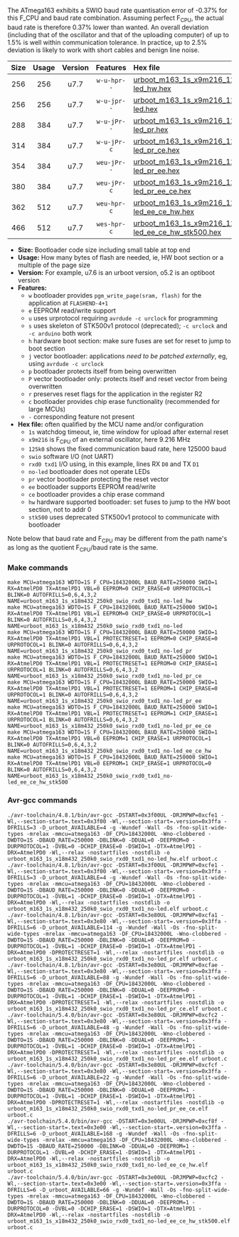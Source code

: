 The ATmega163 exhibits a SWIO baud rate quantisation error of -0.37% for this F_CPU and baud rate combination. Assuming perfect F<sub>CPU</sub>, the actual baud rate is therefore 0.37% lower than wanted. An overall deviation (including that of the oscillator and that of the uploading computer) of up to 1.5% is well within communication tolerance. In practice, up to 2.5% deviation is likely to work with short cables and benign line noise.

|Size|Usage|Version|Features|Hex file|
|:-:|:-:|:-:|:-:|:--|
|256|256|u7.7|`w-u-hpr--`|[urboot_m163_1s_x9m216_125k0_swio_rxd0_txd1_no-led_hw.hex](https://raw.githubusercontent.com/stefanrueger/urboot.hex/main/mcus/atmega163/watchdog_1_s/external_oscillator/%2B9m216000_hz/%2B125k0_baud/uart0_rxd0_txd1/no-led/urboot_m163_1s_x9m216_125k0_swio_rxd0_txd1_no-led_hw.hex)|
|256|256|u7.7|`w-u-jpr--`|[urboot_m163_1s_x9m216_125k0_swio_rxd0_txd1_no-led.hex](https://raw.githubusercontent.com/stefanrueger/urboot.hex/main/mcus/atmega163/watchdog_1_s/external_oscillator/%2B9m216000_hz/%2B125k0_baud/uart0_rxd0_txd1/no-led/urboot_m163_1s_x9m216_125k0_swio_rxd0_txd1_no-led.hex)|
|288|384|u7.7|`w-u-jPr--`|[urboot_m163_1s_x9m216_125k0_swio_rxd0_txd1_no-led_pr.hex](https://raw.githubusercontent.com/stefanrueger/urboot.hex/main/mcus/atmega163/watchdog_1_s/external_oscillator/%2B9m216000_hz/%2B125k0_baud/uart0_rxd0_txd1/no-led/urboot_m163_1s_x9m216_125k0_swio_rxd0_txd1_no-led_pr.hex)|
|314|384|u7.7|`w-u-jPr-c`|[urboot_m163_1s_x9m216_125k0_swio_rxd0_txd1_no-led_pr_ce.hex](https://raw.githubusercontent.com/stefanrueger/urboot.hex/main/mcus/atmega163/watchdog_1_s/external_oscillator/%2B9m216000_hz/%2B125k0_baud/uart0_rxd0_txd1/no-led/urboot_m163_1s_x9m216_125k0_swio_rxd0_txd1_no-led_pr_ce.hex)|
|354|384|u7.7|`weu-jPr--`|[urboot_m163_1s_x9m216_125k0_swio_rxd0_txd1_no-led_pr_ee.hex](https://raw.githubusercontent.com/stefanrueger/urboot.hex/main/mcus/atmega163/watchdog_1_s/external_oscillator/%2B9m216000_hz/%2B125k0_baud/uart0_rxd0_txd1/no-led/urboot_m163_1s_x9m216_125k0_swio_rxd0_txd1_no-led_pr_ee.hex)|
|380|384|u7.7|`weu-jPr-c`|[urboot_m163_1s_x9m216_125k0_swio_rxd0_txd1_no-led_pr_ee_ce.hex](https://raw.githubusercontent.com/stefanrueger/urboot.hex/main/mcus/atmega163/watchdog_1_s/external_oscillator/%2B9m216000_hz/%2B125k0_baud/uart0_rxd0_txd1/no-led/urboot_m163_1s_x9m216_125k0_swio_rxd0_txd1_no-led_pr_ee_ce.hex)|
|362|512|u7.7|`weu-hpr-c`|[urboot_m163_1s_x9m216_125k0_swio_rxd0_txd1_no-led_ee_ce_hw.hex](https://raw.githubusercontent.com/stefanrueger/urboot.hex/main/mcus/atmega163/watchdog_1_s/external_oscillator/%2B9m216000_hz/%2B125k0_baud/uart0_rxd0_txd1/no-led/urboot_m163_1s_x9m216_125k0_swio_rxd0_txd1_no-led_ee_ce_hw.hex)|
|466|512|u7.7|`wes-hpr-c`|[urboot_m163_1s_x9m216_125k0_swio_rxd0_txd1_no-led_ee_ce_hw_stk500.hex](https://raw.githubusercontent.com/stefanrueger/urboot.hex/main/mcus/atmega163/watchdog_1_s/external_oscillator/%2B9m216000_hz/%2B125k0_baud/uart0_rxd0_txd1/no-led/urboot_m163_1s_x9m216_125k0_swio_rxd0_txd1_no-led_ee_ce_hw_stk500.hex)|

- **Size:** Bootloader code size including small table at top end
- **Usage:** How many bytes of flash are needed, ie, HW boot section or a multiple of the page size
- **Version:** For example, u7.6 is an urboot version, o5.2 is an optiboot version
- **Features:**
  + `w` bootloader provides `pgm_write_page(sram, flash)` for the application at `FLASHEND-4+1`
  + `e` EEPROM read/write support
  + `u` uses urprotocol requiring `avrdude -c urclock` for programming
  + `s` uses skeleton of STK500v1 protocol (deprecated); `-c urclock` and `-c arduino` both work
  + `h` hardware boot section: make sure fuses are set for reset to jump to boot section
  + `j` vector bootloader: applications *need to be patched externally*, eg, using `avrdude -c urclock`
  + `p` bootloader protects itself from being overwritten
  + `P` vector bootloader only: protects itself and reset vector from being overwritten
  + `r` preserves reset flags for the application in the register R2
  + `c` bootloader provides chip erase functionality (recommended for large MCUs)
  + `-` corresponding feature not present
- **Hex file:** often qualified by the MCU name and/or configuration
  + `1s` watchdog timeout, ie, time window for upload after external reset
  + `x9m216` is F<sub>CPU</sub> of an external oscillator, here 9.216 MHz
  + `125k0` shows the fixed communication baud rate, here 125000 baud
  + `swio` software I/O (not UART)
  + `rxd0 txd1` I/O using, in this example, lines RX `D0` and TX `D1`
  + `no-led` bootloader does not operate LEDs
  + `pr` vector bootloader protecting the reset vector
  + `ee` bootloader supports EEPROM read/write
  + `ce` bootloader provides a chip erase command
  + `hw` hardware supported bootloader: set fuses to jump to the HW boot section, not to addr 0
  + `stk500` uses deprecated STK500v1 protocol to communicate with bootloader


Note below that baud rate and F<sub>CPU</sub> may be different from the path name's as long as the quotient F<sub>CPU</sub>/baud rate is the same.

### Make commands
```
make MCU=atmega163 WDTO=1S F_CPU=18432000L BAUD_RATE=250000 SWIO=1 RX=AtmelPD0 TX=AtmelPD1 VBL=0 EEPROM=0 CHIP_ERASE=0 URPROTOCOL=1 BLINK=0 AUTOFRILLS=0,6,4,3,2 NAME=urboot_m163_1s_x18m432_250k0_swio_rxd0_txd1_no-led_hw
make MCU=atmega163 WDTO=1S F_CPU=18432000L BAUD_RATE=250000 SWIO=1 RX=AtmelPD0 TX=AtmelPD1 VBL=1 EEPROM=0 CHIP_ERASE=0 URPROTOCOL=1 BLINK=0 AUTOFRILLS=0,6,4,3,2 NAME=urboot_m163_1s_x18m432_250k0_swio_rxd0_txd1_no-led
make MCU=atmega163 WDTO=1S F_CPU=18432000L BAUD_RATE=250000 SWIO=1 RX=AtmelPD0 TX=AtmelPD1 VBL=1 PROTECTRESET=1 EEPROM=0 CHIP_ERASE=0 URPROTOCOL=1 BLINK=0 AUTOFRILLS=0,6,4,3,2 NAME=urboot_m163_1s_x18m432_250k0_swio_rxd0_txd1_no-led_pr
make MCU=atmega163 WDTO=1S F_CPU=18432000L BAUD_RATE=250000 SWIO=1 RX=AtmelPD0 TX=AtmelPD1 VBL=1 PROTECTRESET=1 EEPROM=0 CHIP_ERASE=1 URPROTOCOL=1 BLINK=0 AUTOFRILLS=0,6,4,3,2 NAME=urboot_m163_1s_x18m432_250k0_swio_rxd0_txd1_no-led_pr_ce
make MCU=atmega163 WDTO=1S F_CPU=18432000L BAUD_RATE=250000 SWIO=1 RX=AtmelPD0 TX=AtmelPD1 VBL=1 PROTECTRESET=1 EEPROM=1 CHIP_ERASE=0 URPROTOCOL=1 BLINK=0 AUTOFRILLS=0,6,4,3,2 NAME=urboot_m163_1s_x18m432_250k0_swio_rxd0_txd1_no-led_pr_ee
make MCU=atmega163 WDTO=1S F_CPU=18432000L BAUD_RATE=250000 SWIO=1 RX=AtmelPD0 TX=AtmelPD1 VBL=1 PROTECTRESET=1 EEPROM=1 CHIP_ERASE=1 URPROTOCOL=1 BLINK=0 AUTOFRILLS=0,6,4,3,2 NAME=urboot_m163_1s_x18m432_250k0_swio_rxd0_txd1_no-led_pr_ee_ce
make MCU=atmega163 WDTO=1S F_CPU=18432000L BAUD_RATE=250000 SWIO=1 RX=AtmelPD0 TX=AtmelPD1 VBL=0 EEPROM=1 CHIP_ERASE=1 URPROTOCOL=1 BLINK=0 AUTOFRILLS=0,6,4,3,2 NAME=urboot_m163_1s_x18m432_250k0_swio_rxd0_txd1_no-led_ee_ce_hw
make MCU=atmega163 WDTO=1S F_CPU=18432000L BAUD_RATE=250000 SWIO=1 RX=AtmelPD0 TX=AtmelPD1 VBL=0 EEPROM=1 CHIP_ERASE=1 URPROTOCOL=0 BLINK=0 AUTOFRILLS=0,6,4,3,2 NAME=urboot_m163_1s_x18m432_250k0_swio_rxd0_txd1_no-led_ee_ce_hw_stk500
```

### Avr-gcc commands
```
./avr-toolchain/4.8.1/bin/avr-gcc -DSTART=0x3f00UL -DRJMPWP=0xcfe1 -Wl,--section-start=.text=0x3f00 -Wl,--section-start=.version=0x3ffa -DFRILLS=3 -D_urboot_AVAILABLE=4 -g -Wundef -Wall -Os -fno-split-wide-types -mrelax -mmcu=atmega163 -DF_CPU=18432000L -Wno-clobbered -DWDTO=1S -DBAUD_RATE=250000 -DBLINK=0 -DDUAL=0 -DEEPROM=0 -DURPROTOCOL=1 -DVBL=0 -DCHIP_ERASE=0 -DSWIO=1 -DTX=AtmelPD1 -DRX=AtmelPD0 -Wl,--relax -nostartfiles -nostdlib -o urboot_m163_1s_x18m432_250k0_swio_rxd0_txd1_no-led_hw.elf urboot.c
./avr-toolchain/4.8.1/bin/avr-gcc -DSTART=0x3f00UL -DRJMPWP=0xcfe1 -Wl,--section-start=.text=0x3f00 -Wl,--section-start=.version=0x3ffa -DFRILLS=3 -D_urboot_AVAILABLE=4 -g -Wundef -Wall -Os -fno-split-wide-types -mrelax -mmcu=atmega163 -DF_CPU=18432000L -Wno-clobbered -DWDTO=1S -DBAUD_RATE=250000 -DBLINK=0 -DDUAL=0 -DEEPROM=0 -DURPROTOCOL=1 -DVBL=1 -DCHIP_ERASE=0 -DSWIO=1 -DTX=AtmelPD1 -DRX=AtmelPD0 -Wl,--relax -nostartfiles -nostdlib -o urboot_m163_1s_x18m432_250k0_swio_rxd0_txd1_no-led.elf urboot.c
./avr-toolchain/4.8.1/bin/avr-gcc -DSTART=0x3e80UL -DRJMPWP=0xcfa1 -Wl,--section-start=.text=0x3e80 -Wl,--section-start=.version=0x3ffa -DFRILLS=6 -D_urboot_AVAILABLE=114 -g -Wundef -Wall -Os -fno-split-wide-types -mrelax -mmcu=atmega163 -DF_CPU=18432000L -Wno-clobbered -DWDTO=1S -DBAUD_RATE=250000 -DBLINK=0 -DDUAL=0 -DEEPROM=0 -DURPROTOCOL=1 -DVBL=1 -DCHIP_ERASE=0 -DSWIO=1 -DTX=AtmelPD1 -DRX=AtmelPD0 -DPROTECTRESET=1 -Wl,--relax -nostartfiles -nostdlib -o urboot_m163_1s_x18m432_250k0_swio_rxd0_txd1_no-led_pr.elf urboot.c
./avr-toolchain/4.8.1/bin/avr-gcc -DSTART=0x3e80UL -DRJMPWP=0xcfae -Wl,--section-start=.text=0x3e80 -Wl,--section-start=.version=0x3ffa -DFRILLS=6 -D_urboot_AVAILABLE=88 -g -Wundef -Wall -Os -fno-split-wide-types -mrelax -mmcu=atmega163 -DF_CPU=18432000L -Wno-clobbered -DWDTO=1S -DBAUD_RATE=250000 -DBLINK=0 -DDUAL=0 -DEEPROM=0 -DURPROTOCOL=1 -DVBL=1 -DCHIP_ERASE=1 -DSWIO=1 -DTX=AtmelPD1 -DRX=AtmelPD0 -DPROTECTRESET=1 -Wl,--relax -nostartfiles -nostdlib -o urboot_m163_1s_x18m432_250k0_swio_rxd0_txd1_no-led_pr_ce.elf urboot.c
./avr-toolchain/5.4.0/bin/avr-gcc -DSTART=0x3e80UL -DRJMPWP=0xcfc2 -Wl,--section-start=.text=0x3e80 -Wl,--section-start=.version=0x3ffa -DFRILLS=6 -D_urboot_AVAILABLE=48 -g -Wundef -Wall -Os -fno-split-wide-types -mrelax -mmcu=atmega163 -DF_CPU=18432000L -Wno-clobbered -DWDTO=1S -DBAUD_RATE=250000 -DBLINK=0 -DDUAL=0 -DEEPROM=1 -DURPROTOCOL=1 -DVBL=1 -DCHIP_ERASE=0 -DSWIO=1 -DTX=AtmelPD1 -DRX=AtmelPD0 -DPROTECTRESET=1 -Wl,--relax -nostartfiles -nostdlib -o urboot_m163_1s_x18m432_250k0_swio_rxd0_txd1_no-led_pr_ee.elf urboot.c
./avr-toolchain/5.4.0/bin/avr-gcc -DSTART=0x3e80UL -DRJMPWP=0xcfcf -Wl,--section-start=.text=0x3e80 -Wl,--section-start=.version=0x3ffa -DFRILLS=6 -D_urboot_AVAILABLE=22 -g -Wundef -Wall -Os -fno-split-wide-types -mrelax -mmcu=atmega163 -DF_CPU=18432000L -Wno-clobbered -DWDTO=1S -DBAUD_RATE=250000 -DBLINK=0 -DDUAL=0 -DEEPROM=1 -DURPROTOCOL=1 -DVBL=1 -DCHIP_ERASE=1 -DSWIO=1 -DTX=AtmelPD1 -DRX=AtmelPD0 -DPROTECTRESET=1 -Wl,--relax -nostartfiles -nostdlib -o urboot_m163_1s_x18m432_250k0_swio_rxd0_txd1_no-led_pr_ee_ce.elf urboot.c
./avr-toolchain/5.4.0/bin/avr-gcc -DSTART=0x3e00UL -DRJMPWP=0xcf8f -Wl,--section-start=.text=0x3e00 -Wl,--section-start=.version=0x3ffa -DFRILLS=6 -D_urboot_AVAILABLE=168 -g -Wundef -Wall -Os -fno-split-wide-types -mrelax -mmcu=atmega163 -DF_CPU=18432000L -Wno-clobbered -DWDTO=1S -DBAUD_RATE=250000 -DBLINK=0 -DDUAL=0 -DEEPROM=1 -DURPROTOCOL=1 -DVBL=0 -DCHIP_ERASE=1 -DSWIO=1 -DTX=AtmelPD1 -DRX=AtmelPD0 -Wl,--relax -nostartfiles -nostdlib -o urboot_m163_1s_x18m432_250k0_swio_rxd0_txd1_no-led_ee_ce_hw.elf urboot.c
./avr-toolchain/5.4.0/bin/avr-gcc -DSTART=0x3e00UL -DRJMPWP=0xcfc2 -Wl,--section-start=.text=0x3e00 -Wl,--section-start=.version=0x3ffa -DFRILLS=6 -D_urboot_AVAILABLE=66 -g -Wundef -Wall -Os -fno-split-wide-types -mrelax -mmcu=atmega163 -DF_CPU=18432000L -Wno-clobbered -DWDTO=1S -DBAUD_RATE=250000 -DBLINK=0 -DDUAL=0 -DEEPROM=1 -DURPROTOCOL=0 -DVBL=0 -DCHIP_ERASE=1 -DSWIO=1 -DTX=AtmelPD1 -DRX=AtmelPD0 -Wl,--relax -nostartfiles -nostdlib -o urboot_m163_1s_x18m432_250k0_swio_rxd0_txd1_no-led_ee_ce_hw_stk500.elf urboot.c
```

